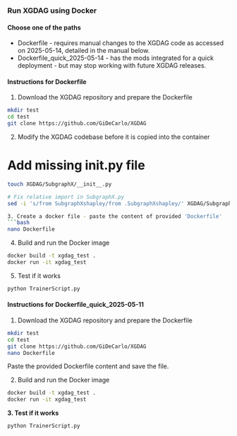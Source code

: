 ### Run XGDAG using Docker

#### Choose one of the paths

- Dockerfile - requires manual changes to the XGDAG code as accessed on 2025-05-14, detailed in the manual below.
- Dockerfile_quick_2025-05-14 - has the mods integrated for a quick deployment - but may stop working with future XGDAG releases.

#### Instructions for Dockerfile

1. Download the XGDAG repository and prepare the Dockerfile

```bash
mkdir test
cd test
git clone https://github.com/GiDeCarlo/XGDAG
```

2. Modify the XGDAG codebase before it is copied into the container

# Add missing __init__.py file
```bash
touch XGDAG/SubgraphX/__init__.py

# Fix relative import in SubgraphX.py
sed -i 's/from SubgraphXshapley/from .SubgraphXshapley/' XGDAG/SubgraphX/SubgraphX.py

3. Create a docker file - paste the content of provided 'Dockerfile'
```bash
nano Dockerfile
```

4. Build and run the Docker image
```bash
docker build -t xgdag_test .
docker run -it xgdag_test
```

5. Test if it works
```bash
python TrainerScript.py
```



#### Instructions for Dockerfile_quick_2025-05-11

1. Download the XGDAG repository and prepare the Dockerfile
```bash
mkdir test
cd test
git clone https://github.com/GiDeCarlo/XGDAG
nano Dockerfile
```
Paste the provided Dockerfile content and save the file.

2. Build and run the Docker image
```bash
docker build -t xgdag_test .
docker run -it xgdag_test
```

**3. Test if it works**
```bash
python TrainerScript.py
```
